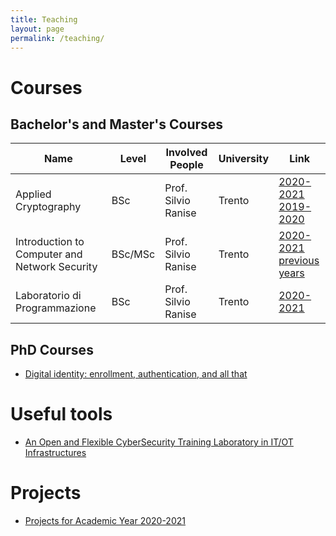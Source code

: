 ```yaml
---
title: Teaching
layout: page
permalink: /teaching/
---
```


# Courses

## Bachelor's and Master's Courses

<table>
  <thead>
    <tr>
      <th>Name</th>
      <th>Level</th>
      <th>Involved People</th>
      <th>University</th>
      <th>Link</th>
    </tr>
  </thead>
  <tbody>
    <tr>
      <td>Applied Cryptography</td>
      <td>BSc</td>
      <td>Prof. Silvio Ranise</td>
      <td>Trento</td>
      <td>
        <a href="https://www.esse3.unitn.it/Guide/PaginaADErogata.do?ad_er_id=2020*N0*N0*S1*48363*94110&ANNO_ACCADEMICO=2020&mostra_percorsi=S">2020-2021</a><br />
        <a href="https://www.esse3.unitn.it/Guide/PaginaADErogata.do?ad_er_id=2019*N0*N0*S1*46806*94110&ANNO_ACCADEMICO=2019&mostra_percorsi=S">2019-2020</a>
      </td>    
    </tr>
    <tr>
      <td>Introduction to Computer and Network Security</td>
      <td>BSc/MSc</td>
      <td>Prof. Silvio Ranise</td>
      <td>Trento</td>
      <td>
        <a href="https://www.esse3.unitn.it/Guide/PaginaADErogata.do?ad_er_id=2020*N0*N0*S1*48950*93219&ANNO_ACCADEMICO=2020&mostra_percorsi=S">2020-2021</a><br />
        <a href="https://sites.google.com/view/intro2cns">previous years</a>
      </td>    
    </tr>
    <tr>
      <td>Laboratorio di Programmazione</td>
      <td>BSc</td>
      <td>Prof. Silvio Ranise</td>
      <td>Trento</td>
      <td>
        <a href="https://www.esse3.unitn.it/Guide/PaginaADErogata.do?ad_er_id=2020*N0*N0*S2*49423*94875&ANNO_ACCADEMICO=2020&mostra_percorsi=S">2020-2021</a>
      </td>    
    </tr>
  </tbody>
</table>

## PhD Courses
- [Digital identity: enrollment, authentication, and all that](/teaching/PhDCourse2021_IdM)

# Useful tools
- [An Open and Flexible CyberSecurity Training Laboratory in IT/OT Infrastructures](https://sites.google.com/fbk.eu/itotlab)

# Projects
- [Projects for Academic Year 2020-2021](/teaching/projects/2020-2021)